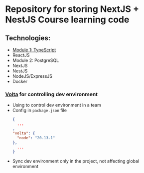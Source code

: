# Repository for storing NextJS + NestJS Course learning code

## Technologies:

- [Module 1: TypeScript](./typescript/module-1-typescript.md)
- ReactJS
- Module 2: PostgreSQL
- NextJS
- NestJS
- NodeJS/ExpressJS
- Docker

### [Volta](https://www.volta.sh) for controlling dev environment

- Using to control dev environment in a team
- Config in `package.json` file
  ```json
  {
    ...
  ,
  "volta": {
    "node": "20.13.1"
  },
    ...
  }
  ```
- Sync dev environment only in the project, not affecting global environment
